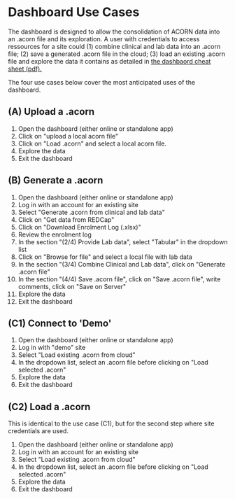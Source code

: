 # Dashboard Use Cases

The dashboard is designed to allow the consolidation of ACORN data into an .acorn file and its exploration. A user with credentials to access ressources for a site could (1) combine clinical and lab data into an .acorn file; (2) save a generated .acorn file in the cloud; (3) load an existing .acorn file and explore the data it contains as detailed in [the dashbaord cheat sheet (pdf).](https://acornamr.net/docs/ACORN2_dashboard_cheat_sheet.pdf)

The four use cases below cover the most anticipated uses of the dashboard.

## (A) Upload a .acorn

1. Open the dashboard (either online or standalone app)
2. Click on "upload a local acorn file"
3. Click on "Load .acorn" and select a local acorn file.
4. Explore the data
5. Exit the dashboard

## (B) Generate a .acorn

1. Open the dashboard (either online or standalone app)
2. Log in with an account for an existing site
3. Select "Generate .acorn from clinical and lab data"
4. Click on "Get data from REDCap"
5. Click on "Download Enrolment Log (.xlsx)"
6. Review the enrolment log
7. In the section "(2/4) Provide Lab data", select "Tabular" in the dropdown list
8. Click on "Browse for file" and select a local file with lab data
9. In the section "(3/4) Combine Clinical and Lab data", click on "Generate .acorn file"
10. In the section "(4/4) Save .acorn file", click on "Save .acorn file", write comments, click on "Save on Server" 
11. Explore the data
12. Exit the dashboard

## (C1) Connect to 'Demo'

1. Open the dashboard (either online or standalone app)
2. Log in with "demo" site
3. Select "Load existing .acorn from cloud"
4. In the dropdown list, select an .acorn file before clicking on "Load selected .acorn"
4. Explore the data
5. Exit the dashboard

## (C2) Load a .acorn

This is identical to the use case (C1), but for the second step where site credentials are used.

1. Open the dashboard (either online or standalone app)
2. Log in with an account for an existing site
3. Select "Load existing .acorn from cloud"
4. In the dropdown list, select an .acorn file before clicking on "Load selected .acorn"
4. Explore the data
5. Exit the dashboard